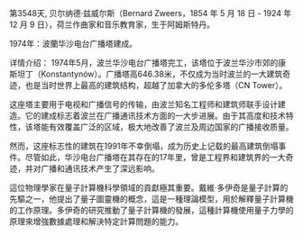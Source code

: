 第3548天, 贝尔纳德·兹威尔斯（Bernard Zweers，1854 年 5 月 18 日 - 1924 年 12 月 9 日），荷兰作曲家和音乐教育家，生于阿姆斯特丹。


1974年：波蘭华沙电台广播塔建成。

详情介绍：
1974年5月，波兰华沙电台广播塔完工，该塔位于波兰华沙市郊的康斯坦丁（Konstantynów）。广播塔高646.38米，不仅成为当时波兰的一大建筑奇迹，也是当时世界上最高的建筑结构，超越了加拿大的多伦多塔（CN Tower）。

这座塔主要用于电视和广播信号的传输，由波兰知名工程师和建筑师联手设计建造。它的建成标志着波兰在广播通讯技术方面的一大步进展。由于其高度和技术特性，该塔能有效覆盖广泛的区域，极大地改善了波兰及周边国家的广播接收质量。

然而，这座标志性的建筑在1991年不幸倒塌，成为历史上记载的最高建筑倒塌事件。尽管如此，华沙电台广播塔在其存在的17年里，曾是工程界和建筑界的一大奇迹，并对广播和通讯技术产生了深远影响。

這位物理學家在量子計算機科學領域的貢獻極其重要。戴維·多伊奇是量子計算的先驅之一，他提出了量子圖靈機的概念，這是一種理論模型，用於解釋量子計算機的工作原理。多伊奇的研究推動了量子計算機的發展，這種計算機使用量子力學的原理來增強數據處理和解決特定計算問題的能力。
 